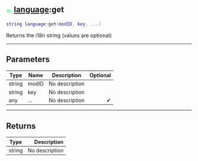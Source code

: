 ## ![client](../../.gitbook/assets/client.png) [language](https://iaswiki.rawr.dev/readme/language):get

```lua
string language:get(modID, key, ...)
```

Returns the i18n string (values are optional)

------
## Parameters

| Type   | Name | Description | Optional |
| ------ | ---- | ----------- | -------: |
| string | modID | No description |  |
| string | key | No description |  |
| any | ... | No description | ✔ |


------
## Returns

| Type   | Description |
| ------ | ----------: |
| string | No description |

